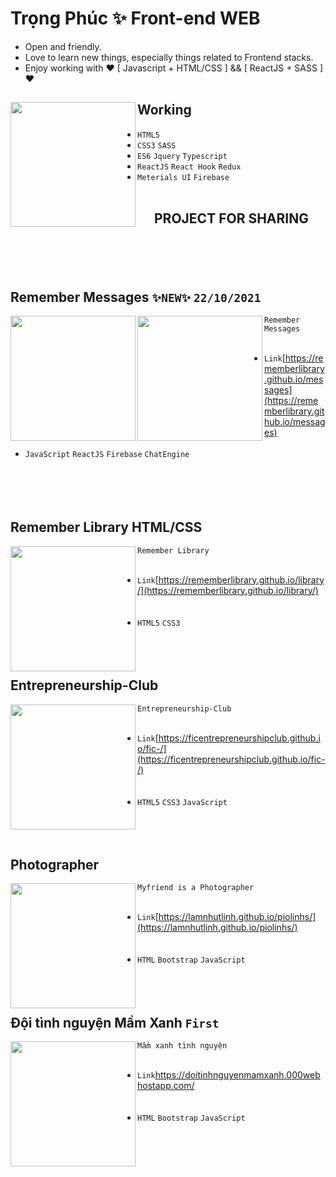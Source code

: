 




<!-- aaaaaaaaaaaaaaaaaaaaaaaaaaaaaaaaaaaaaaaaaaaaaaaaaaaaaaaaaaaaaaa -->
<!-- ![image](https://user-images.githubusercontent.com/91412382/138463879-7ad3d145-4d19-4df2-9ef6-69ac883814f3.png) -->
# Trọng Phúc ✨ Front-end WEB

- Open and friendly.
- Love to learn new things, especially things related to Frontend stacks.
- Enjoy working with ❤ [ Javascript + HTML/CSS ] && [ ReactJS + SASS ] ❤

## Working <a href="https://github.com/Rememberlibrary"><img align="left" width="auto" height="200" src="https://avatars.githubusercontent.com/u/91412382?s=400&u=c90a5e7ff5d491ba5e86f3d8bd9db8be018a6f6c&v=4"></a>
- `HTML5`
- `CSS3`  `SASS`  
- `ES6` `Jquery` `Typescript`
- `ReactJS` `React Hook` `Redux`
- `Meterials UI` `Firebase`
<br/> <br/>
## <p align="center">PROJECT FOR SHARING</p> <br/> <br/>

## Remember Messages `✨NEW✨` `22/10/2021`

<a href="https://user-images.githubusercontent.com/91412382/138463879-7ad3d145-4d19-4df2-9ef6-69ac883814f3.png"><img align="left" width="auto" height="200" src="https://user-images.githubusercontent.com/91412382/138463879-7ad3d145-4d19-4df2-9ef6-69ac883814f3.png"></a> 
<a href="https://user-images.githubusercontent.com/91412382/138550682-4464497f-8165-4c2d-b187-8bcbeec1f3fd.png"><img align="left" width="auto" height="200" src="https://user-images.githubusercontent.com/91412382/138550682-4464497f-8165-4c2d-b187-8bcbeec1f3fd.png"></a>
                                                                       `Remember Messages` <br/>  <br/> 
- `Link`[https://rememberlibrary.github.io/messages](https://rememberlibrary.github.io/messages)<br/><br/>
- `JavaScript`  `ReactJS` `Firebase` `ChatEngine`<br/> <br/><br/> <br/><br/>
## Remember Library HTML/CSS

<a href="https://user-images.githubusercontent.com/91412382/138233065-5261a65a-9495-417b-97c0-d259bd46365d.png"><img align="left" width="auto" height="200" src="https://user-images.githubusercontent.com/91412382/138233065-5261a65a-9495-417b-97c0-d259bd46365d.png"></a> 
                                                                       `Remember Library` <br/>  <br/> 
- `Link`[https://rememberlibrary.github.io/library/](https://rememberlibrary.github.io/library/)<br/><br/> <br/> 
- `HTML5`  `CSS3` <br/> <br/><br/> <br/>
## Entrepreneurship-Club
<a href="https://user-images.githubusercontent.com/91412382/138232934-cfa4ab03-10a2-49bd-b963-f9822256c675.png"><img align="left" width="auto" height="200" src="https://user-images.githubusercontent.com/91412382/138232934-cfa4ab03-10a2-49bd-b963-f9822256c675.png"></a> 
                                                                       `Entrepreneurship-Club` <br/>  <br/> 
- `Link`[https://ficentrepreneurshipclub.github.io/fic-/](https://ficentrepreneurshipclub.github.io/fic-/)<br/><br/> <br/> 
- `HTML5`  `CSS3` `JavaScript` <br/> <br/><br/> <br/>
## Photographer
<a href="https://user-images.githubusercontent.com/91412382/138233280-3cd56f89-7d6b-473c-be91-447e3fbbcfb1.png"><img align="left" width="auto" height="200" src="https://user-images.githubusercontent.com/91412382/138557239-1f80341b-770f-46ca-be93-33dfedf81f43.png"></a> 
                                                                       `Myfriend is a Photographer` <br/>  <br/> 
- `Link`[https://lamnhutlinh.github.io/piolinhs/](https://lamnhutlinh.github.io/piolinhs/)<br/><br/> <br/> 
- `HTML`  `Bootstrap` `JavaScript` <br/> <br/><br/> <br/>
## Đội tình nguyện Mầm Xanh `First`
<a href="https://user-images.githubusercontent.com/91412382/138234554-51f938aa-0edc-4e32-9749-884c80c74799.png"><img align="left" width="auto" height="200" src="https://user-images.githubusercontent.com/91412382/138234554-51f938aa-0edc-4e32-9749-884c80c74799.png"></a> 
                                                                       `Mầm xanh tình nguyện` <br/>  <br/> 
- `Link`[https://doitinhnguyenmamxanh.000webhostapp.com/ ](https://doitinhnguyenmamxanh.000webhostapp.com/ )<br/><br/> <br/> 
- `HTML`  `Bootstrap` `JavaScript` <br/> <br/><br/> <br/>

<!-- ![image](https://user-images.githubusercontent.com/91412382/138551189-76dde374-0687-4e70-92b6-a853289c66d8.png) -->

<!--
**Rememberlibrary/Rememberlibrary** is a ✨ _special_ ✨ repository because its `README.md` (this file) appears on your GitHub profile.

Here are some ideas to get you started:

- 🔭 I’m currently working on ...
- 🌱 I’m currently learning ...
- 👯 I’m looking to collaborate on ...
- 🤔 I’m looking for help with ...
- 💬 Ask me about ...
- 📫 How to reach me: ...
- 😄 Pronouns: ...
- ⚡ Fun fact: ...
-->

